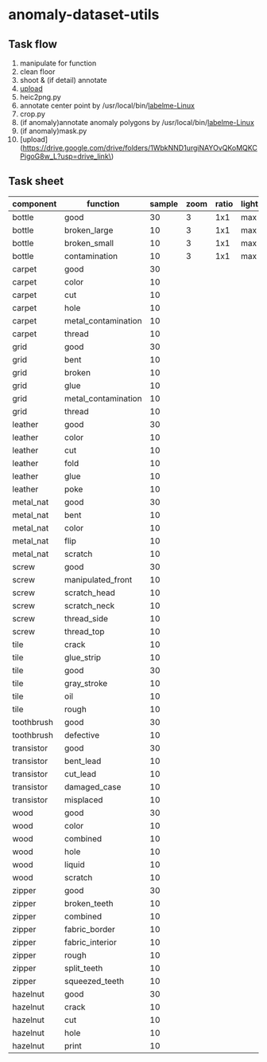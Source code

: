 # anomaly-dataset-utils

## Task flow
1. manipulate for function
2. clean floor
3. shoot & (if detail) annotate
4. [upload](https://drive.google.com/drive/folders/1S6LWKWM84hgxveAl0s9vu40XjiaGp-Vv?usp=drive_link)
5. heic2png.py
6. annotate center point by /usr/local/bin/[labelme-Linux](https://github.com/wkentaro/labelme/releases/download/v5.2.1/labelme-Linux)
7. crop.py
8. (if anomaly)annotate anomaly polygons  by /usr/local/bin/[labelme-Linux](https://github.com/wkentaro/labelme/releases/download/v5.2.1/labelme-Linux)
9. (if anomaly)mask.py
10. [upload](https://drive.google.com/drive/folders/1WbkNND1urgiNAYOvQKoMQKCPigoG8w_L?usp=drive_link\)

## Task sheet

|component |function           |sample|zoom|ratio|light|crop_height|crop_width| complete |
|----------|-------------------|------|----|-----|-----|-----------|----------|----------|
|bottle    |good               |30    |3   |1x1  |max  |768        |768       | x        |
|bottle    |broken_large       |10    |3   |1x1  |max  |768        |768       | x        |
|bottle    |broken_small       |10    |3   |1x1  |max  |768        |768       | x        |
|bottle    |contamination      |10    |3   |1x1  |max  |768        |768       | x        |
|carpet    |good               |30    |    |     |     |           |          |          |
|carpet    |color              |10    |    |     |     |           |          |          |
|carpet    |cut                |10    |    |     |     |           |          |          |
|carpet    |hole               |10    |    |     |     |           |          |          |
|carpet    |metal_contamination|10    |    |     |     |           |          |          |
|carpet    |thread             |10    |    |     |     |           |          |          |
|grid      |good               |30    |    |     |     |           |          |          |
|grid      |bent               |10    |    |     |     |           |          |          |
|grid      |broken             |10    |    |     |     |           |          |          |
|grid      |glue               |10    |    |     |     |           |          |          |
|grid      |metal_contamination|10    |    |     |     |           |          |          |
|grid      |thread             |10    |    |     |     |           |          |          |
|leather   |good               |30    |    |     |     |           |          |          |
|leather   |color              |10    |    |     |     |           |          |          |
|leather   |cut                |10    |    |     |     |           |          |          |
|leather   |fold               |10    |    |     |     |           |          |          |
|leather   |glue               |10    |    |     |     |           |          |          |
|leather   |poke               |10    |    |     |     |           |          |          |
|metal_nat |good               |30    |    |     |     |           |          |          |
|metal_nat |bent               |10    |    |     |     |           |          |          |
|metal_nat |color              |10    |    |     |     |           |          |          |
|metal_nat |flip               |10    |    |     |     |           |          |          |
|metal_nat |scratch            |10    |    |     |     |           |          |          |
|screw     |good               |30    |    |     |     |           |          |          |
|screw     |manipulated_front  |10    |    |     |     |           |          |          |
|screw     |scratch_head       |10    |    |     |     |           |          |          |
|screw     |scratch_neck       |10    |    |     |     |           |          |          |
|screw     |thread_side        |10    |    |     |     |           |          |          |
|screw     |thread_top         |10    |    |     |     |           |          |          |
|tile      |crack              |10    |    |     |     |           |          |          |
|tile      |glue_strip         |10    |    |     |     |           |          |          |
|tile      |good               |30    |    |     |     |           |          |          |
|tile      |gray_stroke        |10    |    |     |     |           |          |          |
|tile      |oil                |10    |    |     |     |           |          |          |
|tile      |rough              |10    |    |     |     |           |          |          |
|toothbrush|good               |30    |    |     |     |           |          |          |
|toothbrush|defective          |10    |    |     |     |           |          |          |
|transistor|good               |30    |    |     |     |           |          |          |
|transistor|bent_lead          |10    |    |     |     |           |          |          |
|transistor|cut_lead           |10    |    |     |     |           |          |          |
|transistor|damaged_case       |10    |    |     |     |           |          |          |
|transistor|misplaced          |10    |    |     |     |           |          |          |
|wood      |good               |30    |    |     |     |           |          |          |
|wood      |color              |10    |    |     |     |           |          |          |
|wood      |combined           |10    |    |     |     |           |          |          |
|wood      |hole               |10    |    |     |     |           |          |          |
|wood      |liquid             |10    |    |     |     |           |          |          |
|wood      |scratch            |10    |    |     |     |           |          |          |
|zipper    |good               |30    |    |     |     |           |          |          |
|zipper    |broken_teeth       |10    |    |     |     |           |          |          |
|zipper    |combined           |10    |    |     |     |           |          |          |
|zipper    |fabric_border      |10    |    |     |     |           |          |          |
|zipper    |fabric_interior    |10    |    |     |     |           |          |          |
|zipper    |rough              |10    |    |     |     |           |          |          |
|zipper    |split_teeth        |10    |    |     |     |           |          |          |
|zipper    |squeezed_teeth     |10    |    |     |     |           |          |          |
|hazelnut  |good               |30    |    |     |     |           |          |          |
|hazelnut  |crack              |10    |    |     |     |           |          |          |
|hazelnut  |cut                |10    |    |     |     |           |          |          |
|hazelnut  |hole               |10    |    |     |     |           |          |          |
|hazelnut  |print              |10    |    |     |     |           |          |          |

